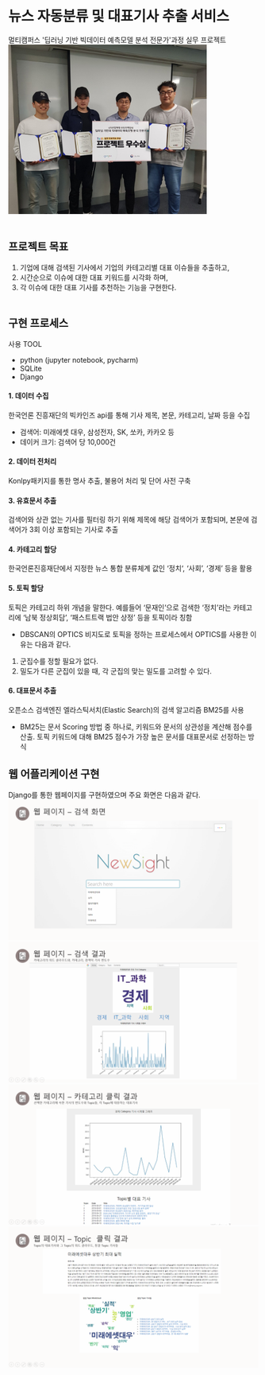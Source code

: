 # 뉴스 자동분류 및 대표기사 추출 서비스
멀티캠퍼스 '딥러닝 기반 빅데이터 예측모델 분석 전문가'과정 실무 프로젝트
<img width="400" src="https://github.com/findsolution88/ML_Study/blob/master/%EB%A9%80%ED%8B%B0%EC%BA%A0%ED%8D%BC%EC%8A%A4%20%ED%94%84%EB%A1%9C%EC%A0%9D%ED%8A%B8/4_web/capture/%EC%88%98%EC%83%81.jpg">
<br><br>
## 프로젝트 목표
1. 기업에 대해 검색된 기사에서 기업의 카테고리별 대표 이슈들을 추출하고,
2. 시간순으로 이슈에 대한 대표 키워드를 시각화 하며,
3. 각 이슈에 대한 대표 기사를 추천하는 기능을 구현한다.
<br><br>
## 구현 프로세스
사용 TOOL
- python (jupyter notebook, pycharm)
- SQLite
- Django
#### 1. 데이터 수집
한국언론 진흥재단의 빅카인즈 api를 통해 기사 제목, 본문, 카테고리, 날짜 등을 수집
- 검색어: 미래에셋 대우, 삼성전자, SK, 쏘카, 카카오 등
- 데이커 크기: 검색어 당 10,000건
#### 2. 데이터 전처리
Konlpy패키지를 통한 명사 추출, 불용어 처리 및 단어 사전 구축
#### 3. 유효문서 추출
검색어와 상관 없는 기사를 필터링 하기 위해 제목에 해당 검색어가 포함되며, 본문에 검색어가 3회 이상 포함되는 기사로 추출
#### 4. 카테고리 할당
한국언론진흥재단에서 지정한 뉴스 통합 분류체계 값인 ‘정치‘, ‘사회’, ‘경제’ 등을 활용
#### 5. 토픽 할당
토픽은 카테고리 하위 개념을 말한다. 예를들어 ‘문재인’으로 검색한 ‘정치’라는 카테고리에 ‘남북 정상회담’, ‘패스트트랙 법안 상정’ 등을 토픽이라 칭함
- DBSCAN의 OPTICS
비지도로 토픽을 정하는 프로세스에서 OPTICS를 사용한 이유는 다음과 같다.
1. 군집수를 정할 필요가 없다. 
2. 밀도가 다른 군집이 있을 때, 각 군집의 맞는 밀도를 고려할 수 있다.
#### 6. 대표문서 추출
오픈소스 검색엔진 엘라스틱서치(Elastic Search)의 검색 알고리즘 BM25를 사용
- BM25는 문서 Scoring 방법 중 하나로, 키워드와 문서의 상관성을 계산해 점수를 산출. 토픽 키워드에 대해 BM25 점수가 가장 높은 문서를 대표문서로 선정하는 방식

## 웹 어플리케이션 구현
Django를 통한 웹페이지를 구현하였으며 주요 화면은 다음과 같다.
<img  src="https://github.com/findsolution88/ML_Study/blob/master/%EB%A9%80%ED%8B%B0%EC%BA%A0%ED%8D%BC%EC%8A%A4%20%ED%94%84%EB%A1%9C%EC%A0%9D%ED%8A%B8/4_web/capture/1.PNG">
<img  src="https://github.com/findsolution88/ML_Study/blob/master/%EB%A9%80%ED%8B%B0%EC%BA%A0%ED%8D%BC%EC%8A%A4%20%ED%94%84%EB%A1%9C%EC%A0%9D%ED%8A%B8/4_web/capture/2.PNG">
<img  src="https://github.com/findsolution88/ML_Study/blob/master/%EB%A9%80%ED%8B%B0%EC%BA%A0%ED%8D%BC%EC%8A%A4%20%ED%94%84%EB%A1%9C%EC%A0%9D%ED%8A%B8/4_web/capture/3.PNG">
<img  src="https://github.com/findsolution88/ML_Study/blob/master/%EB%A9%80%ED%8B%B0%EC%BA%A0%ED%8D%BC%EC%8A%A4%20%ED%94%84%EB%A1%9C%EC%A0%9D%ED%8A%B8/4_web/capture/4.PNG">